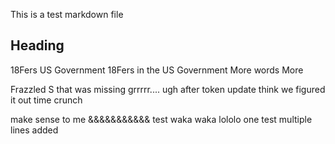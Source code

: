 This is a test markdown file

## Heading
18Fers
US Government
18Fers in the US Government
More words
More

Frazzled
S that was missing
grrrrr....
ugh
after token update
think we figured it out
time crunch

make sense to me
&&&&&&&&&&&
test
waka waka
lololo
one test
multiple lines added
